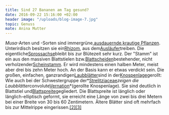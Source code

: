 ```yaml
---
title: Sind 27 Bananen am Tag gesund?
date: 2016-09-22 15:16:00 +02:00
header image: "/uploads/blog-image-7.jpg"
topic: Genuss
mate: Anina Mutter
---
```


*Musa*-Arten und -Sorten sind immergrüne,[ausdauernde](https://de.wikipedia.org/wiki/Ausdauernde_Pflanze "Ausdauernde Pflanze"),[krautige Pflanzen](https://de.wikipedia.org/wiki/Krautige_Pflanze "Krautige Pflanze"). Unterirdisch besitzen sie ein[Rhizom](https://de.wikipedia.org/wiki/Rhizom "Rhizom"), aus dem[Ausläufer](https://de.wikipedia.org/wiki/Stolo "Stolo")treiben. Die eigentliche[Sprossachse](https://de.wikipedia.org/wiki/Sprossachse "Sprossachse")bleibt bis zur Blütezeit sehr kurz. Der "Stamm" ist ein aus den massiven Blattstielen bzw.[Blattscheiden](https://de.wikipedia.org/wiki/Blattscheide "Blattscheide")bestehender, nicht verholzender[Scheinstamm](https://de.wikipedia.org/wiki/Scheinstamm "Scheinstamm"). Er wird mindestens einen halben Meter, meist aber drei bis zehn Meter hoch. An der Basis kann er etwas verdickt sein. Die großen, einfachen, ganzrandigen[Laubblätter](https://de.wikipedia.org/wiki/Blatt_(Pflanze) "Blatt (Pflanze)")sind in der[Knospenlage](https://de.wikipedia.org/wiki/Knospenlage "Knospenlage")gerollt: Wie auch bei der Schwestergruppe der*[Strelitziaceae](https://de.wikipedia.org/wiki/Strelitziaceae "Strelitziaceae")*zeigen die Laubblätter*convolute[Vernation](https://de.wikipedia.org/wiki/Vernation "Vernation")*(gerollte Knospenlage). Sie sind deutlich in Blattstiel und[Blattspreite](https://de.wikipedia.org/wiki/Blattspreite "Blattspreite")gegliedert. Die Blattspreite ist länglich oder länglich-elliptisch geformt, sie erreicht eine Länge von zwei bis drei Metern bei einer Breite von 30 bis 60 Zentimetern. Ältere Blätter sind oft mehrfach bis zur Mittelrippe eingerissen.[\[2\]](https://de.wikipedia.org/wiki/Bananen#cite_note-FoC-2)[\[3\]](https://de.wikipedia.org/wiki/Bananen#cite_note-FoNA-3)